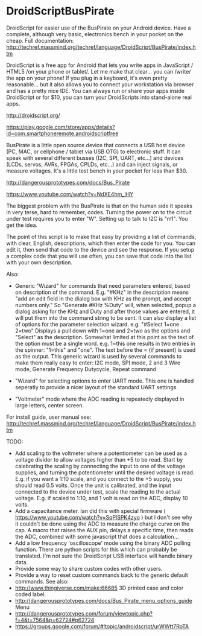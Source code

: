 # DroidScriptBusPirate
DroidScript for easier use of the BusPirate on your Android device. Have a complete, although very basic, electronics bench in your pocket on the cheap. Full documentation:
http://techref.massmind.org/techref/language/DroidScript/BusPirate/index.htm

DroidScript is a free app for Android that lets you write apps in JavaScript / HTML5 /on your phone or tablet/. Let me make that clear... you can /write/ the app on your phone! If you plug in a keyboard, it's even pretty reasonable... but it also allows you to connect your workstation via browser and has a pretty nice IDE. You can always run or share your apps inside DroidScript or for $10, you can turn your DroidScripts into stand-alone real apps. 

http://droidscript.org/

https://play.google.com/store/apps/details?id=com.smartphoneremote.androidscriptfree

BusPirate is a little open source device that connects a USB host device (PC, MAC, or cellphone / tablet via USB OTG) to electronic stuff. It can speak with several different busses (I2C, SPI, UART, etc...) and devices (LCDs, servos, AVRs, FPGAs, CPLDs, etc...) and can inject signals, or measure voltages. It's a little test bench in your pocket for less than $30. 

http://dangerousprototypes.com/docs/Bus_Pirate

https://www.youtube.com/watch?v=NdXE4hm_lHY

The biggest problem with the BusPirate is that on the human side it speaks in very terse, hard to remember, codes. Turning the power on to the circuit under test requires you to enter "W". Setting up to talk to I2C is "m1". You get the idea. 

The point of this script is to make that easy by providing a list of commands, with clear, English, descriptions, which then enter the code for you. You can edit it, then send that code to the device and see the response. If you setup a complex code that you will use often, you can save that code into the list with your own description. 

Also:
- Generic "Wizard" for commands that need parameters entered, based on description of the command. E.g. "#KHz" in the description means "add an edit field in the dialog box with KHz as the prompt, and accept numbers only." So "Generate #KHz %Duty" will, when selected, popup a dialog asking for the KHz and Duty and after those values are entered, it will put them into the command string to be sent. It can also display a list of options for the parameter selection wizard. e.g. "#Select 1=one 2=two" Displays a pull down with 1=one and 2=two as the options and "Select" as the description. Somewhat limited at this point as the text of the option must be a single word. e.g. 1=this one results in two entries in the spinner: "1=this" and "one". The text before the = (if present) is used as the output. This generic wizard is used by several commands to make them really easy to enter: I2C mode, SPI mode, 2 and 3 Wire mode, Generate Frequency Dutycycle, Repeat command

- "Wizard" for selecting options to enter UART mode. This one is handled seperatly to provide a nicer layout of the standard UART settings.

- "Voltmeter" mode where the ADC reading is repeatedly displayed in large letters, center screen.

For install guide, user manual see:
http://techref.massmind.org/techref/language/DroidScript/BusPirate/index.htm

TODO: 
- Add scaling to the voltmeter where a potentiometer can be used as a voltage divider to allow voltages higher than +5 to be read. Start by calebrating the scaling by connecting the input to one of the voltage supplies, and turning the potentiometer until the desired voltage is read. E.g. if you want a 1:10 scale, and you connect to the +5 supply, you should read 0.5 volts. Once the unit is calibrated, and the input connected to the device under test, scale the reading to the actual voltage. E.g. if scaled to 1:10, and 1 volt is read on the ADC, display 10 volts. 
- Add a capacitance meter. Ian did this with special firmware ( https://www.youtube.com/watch?v=SqPlSPK4zyo ) but I don't see why it couldn't be done using the ADC to measure the charge curve on the cap. A macro that raises the AUX pin, delays a specific time, then reads the ADC, combined with some javascript that does a calculation...
- Add a low frequency 'oscilloscope' mode using the binary ADC polling function. There are python scripts for this which can probably be translated. I'm not sure the DroidScript USB interface will handle binary data.
- Provide some way to share custom codes with other users. 
- Provide a way to reset custom commands back to the generic default commands.
See also:
- http://www.thingiverse.com/make:66685 3D printed case and color coded label. 
- http://dangerousprototypes.com/docs/Bus_Pirate_menu_options_guide Menu
- http://dangerousprototypes.com/forum/viewtopic.php?f=4&t=7564&p=62724#p62724
- https://groups.google.com/forum/#!topic/androidscript/urWWtt7RoTA


